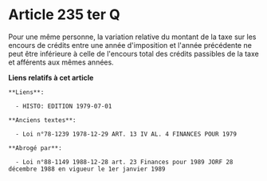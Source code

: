 # Article 235 ter Q

Pour une même personne, la variation relative du montant de la taxe sur les encours de crédits entre une année d'imposition
et l'année précédente ne peut être inférieure à celle de l'encours total des crédits passibles de la taxe et afférents aux
mêmes années.

**Liens relatifs à cet article**

	**Liens**:

	  - HISTO: EDITION 1979-07-01

	**Anciens textes**:

	  - Loi n°78-1239 1978-12-29 ART. 13 IV AL. 4 FINANCES POUR 1979

	**Abrogé par**:

	  - Loi n°88-1149 1988-12-28 art. 23 Finances pour 1989 JORF 28 décembre 1988 en vigueur le 1er janvier 1989
